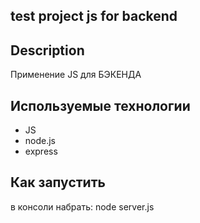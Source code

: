 ## test project js for backend
## Description

Применение JS для БЭКЕНДА


## Используемые технологии

* JS
* node.js
* express

## Как запустить

в консоли набрать: node server.js